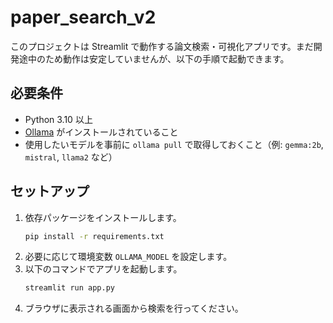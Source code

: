 # paper_search_v2

このプロジェクトは Streamlit で動作する論文検索・可視化アプリです。まだ開発途中のため動作は安定していませんが、以下の手順で起動できます。

## 必要条件
- Python 3.10 以上
- [Ollama](https://github.com/ollama/ollama) がインストールされていること
- 使用したいモデルを事前に `ollama pull` で取得しておくこと（例: `gemma:2b`, `mistral`, `llama2` など）

## セットアップ
1. 依存パッケージをインストールします。
   ```bash
   pip install -r requirements.txt
   ```
2. 必要に応じて環境変数 `OLLAMA_MODEL` を設定します。
3. 以下のコマンドでアプリを起動します。
   ```bash
   streamlit run app.py
   ```
4. ブラウザに表示される画面から検索を行ってください。
